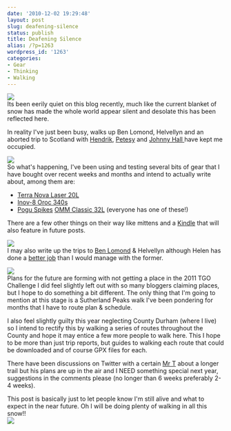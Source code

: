 ```yaml
---
date: '2010-12-02 19:29:48'
layout: post
slug: deafening-silence
status: publish
title: Deafening Silence
alias: /?p=1263
wordpress_id: '1263'
categories:
- Gear
- Thinking
- Walking
---
```


![](http://dl.dropbox.com/u/2657852/website/images/Ben-Lomond-November-2010-134.jpg)  
Its been eerily quiet on this blog recently, much like the current blanket of snow has made the whole world appear silent and desolate this has been reflected here.  
<!-- more -->
In reality I've just been busy, walks up Ben Lomond, Helvellyn and an aborted trip to Scotland with [Hendrik](hikinginfinland.com), [Petesy](http://www.petesy.co.uk/) and [Johnny Hall ](http://www.recipher.co.uk/)have kept me occupied.  

![](http://dl.dropbox.com/u/2657852/website/images/Snow-December-2010-034.jpg)  
So what's happening, I've been using and testing several bits of gear that I have bought over recent weeks and months and intend to actually write about, among them are:  

*   [Terra Nova Laser 20L](http://www.terra-nova.co.uk/Product_Type/Lightweight_Packs/Laser_20L_Pack.html) 
*   [Inov-8 Oroc 340s](http://www.inov-8.com/Products-Detail.asp?PG=PG1&L=26&P=5050973079) 
*   [Pogu Spikes](http://www.pogu.co.uk/) [OMM Classic 32L](http://www.theomm.com/products/packs/classicMarathon32L.html) (everyone has one of these!)  

There are a few other things on their way like mittens and a [Kindle](http://www.amazon.co.uk/gp/product/B002LVUWFE?ie=UTF8&tag=faitocom-21&linkCode=as2&camp=1634&creative=19450&creativeASIN=B002LVUWFE) that will also feature in future posts.  

![](http://dl.dropbox.com/u/2657852/website/images/Helvellyn-Ridge-November-2010-058.jpg)  
I may also write up the trips to [Ben Lomond](http://helenswonderings.blogspot.com/2010/11/not-lake-district.html) & Helvellyn although Helen has done a [better job](http://helenswonderings.blogspot.com/2010/11/not-lake-district.html) than I would manage with the former.  

![](http://dl.dropbox.com/u/2657852/website/images/Ben-Lomond-November-2010-128.jpg)  
Plans for the future are forming with not getting a place in the 2011 TGO Challenge I did feel slightly left out with so many bloggers claiming places, but I hope to do something a bit different. The only thing that I'm going to mention at this stage is a Sutherland Peaks walk I've been pondering for months that I have to route plan & schedule.  

I also feel slightly guilty this year neglecting County Durham (where I live) so I intend to rectify this by walking a series of routes throughout the County and hope it may entice a few more people to walk here. This I hope to be more than just trip reports, but guides to walking each route that could be downloaded and of course GPX files for each.  

There have been discussions on Twitter with a certain [Mr T](http://lightweightoutdoors.com/) about a longer trail but his plans are up in the air and I NEED something special next year, suggestions in the comments please (no longer than 6 weeks preferably 2-4 weeks).  

This post is basically just to let people know I'm still alive and what to expect in the near future. Oh I will be doing plenty of walking in all this snow!!  
![](http://dl.dropbox.com/u/2657852/website/images/Snow-December-2010-037.jpg)
